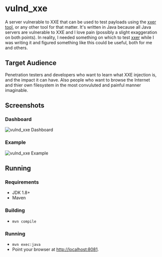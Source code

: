 # vulnd_xxe
A server vulnerable to XXE that can be used to test payloads using the [xxer tool](https://github.com/TheTwitchy/xxer), or any other tool for that matter. It's written in Java because all Java servers are vulnerable to XXE and I love pain (possibly a slight exaggeration on both points). In reality, I needed something on which to test [xxer](https://github.com/TheTwitchy/xxer) while I was writing it and figured something like this could be useful, both for me and others.

## Target Audience
Penetration testers and developers who want to learn what XXE injection is, and the impact it can have. Also people who want to browse the Internet and thier own filesystem in the most convuluted and painful manner imaginable.

## Screenshots
### Dashboard
![vulnd_xxe Dashboard](https://i.imgur.com/RqeKxbT.png)

### Example
![vulnd_xxe Example](https://i.imgur.com/X9Yy2rZ.png)

## Running
### Requirements
  * JDK 1.8+
  * Maven
### Building
  * ``mvn compile``
### Running
  * ``mvn exec:java``
  * Point your browser at [http://localhost:8081](http://localhost:8081).
